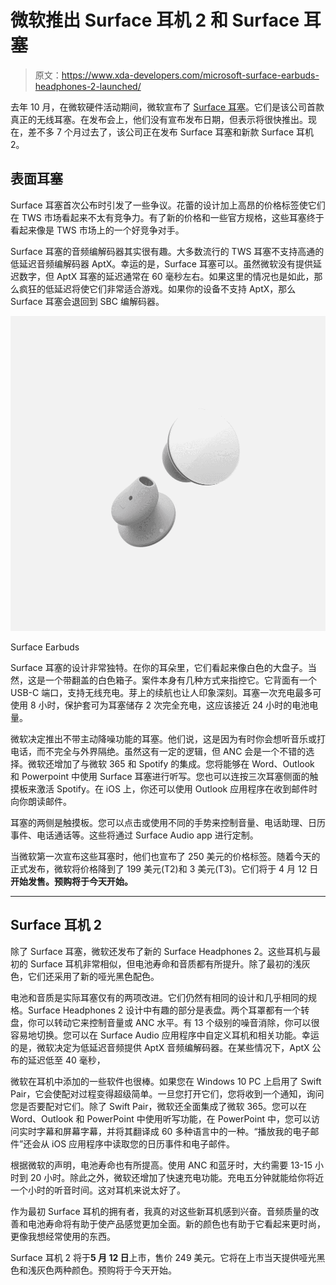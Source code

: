 # 微软推出 Surface 耳机 2 和 Surface 耳塞

> 原文：<https://www.xda-developers.com/microsoft-surface-earbuds-headphones-2-launched/>

去年 10 月，在微软硬件活动期间，微软宣布了 [Surface 耳塞](https://www.xda-developers.com/microsoft-surface-duo-suface-neo-surface-pro-7-surface-laptop-3/)。它们是该公司首款真正的无线耳塞。在发布会上，他们没有宣布发布日期，但表示将很快推出。现在，差不多 7 个月过去了，该公司正在发布 Surface 耳塞和新款 Surface 耳机 2。

## 表面耳塞

Surface 耳塞首次公布时引发了一些争议。花蕾的设计加上高昂的价格标签使它们在 TWS 市场看起来不太有竞争力。有了新的价格和一些官方规格，这些耳塞终于看起来像是 TWS 市场上的一个好竞争对手。

Surface 耳塞的音频编解码器其实很有趣。大多数流行的 TWS 耳塞不支持高通的低延迟音频编解码器 AptX。幸运的是，Surface 耳塞可以。虽然微软没有提供延迟数字，但 AptX 耳塞的延迟通常在 60 毫秒左右。如果这里的情况也是如此，那么疯狂的低延迟将使它们非常适合游戏。如果你的设备不支持 AptX，那么 Surface 耳塞会退回到 SBC 编解码器。

 <picture>![Another great choice for PC users, the Surface Earbuds offer great sound quality. Because Microsoft focuses on PC a lot more, they have features like Office 365 integration and you can set them up with the Surface app. They have a unique design, which you may like or not.](img/a5737f75b3de1d5ecb08ee5f4e50afa6.png)</picture> 

Surface Earbuds

Surface 耳塞的设计非常独特。在你的耳朵里，它们看起来像白色的大盘子。当然，这是一个带翻盖的白色箱子。案件本身有几种方式来指控它。它背面有一个 USB-C 端口，支持无线充电。芽上的续航也让人印象深刻。耳塞一次充电最多可使用 8 小时，保护套可为耳塞储存 2 次完全充电，这应该接近 24 小时的电池电量。

微软决定推出不带主动降噪功能的耳塞。他们说，这是因为有时你会想听音乐或打电话，而不完全与外界隔绝。虽然这有一定的逻辑，但 ANC 会是一个不错的选择。微软还增加了与微软 365 和 Spotify 的集成。您将能够在 Word、Outlook 和 Powerpoint 中使用 Surface 耳塞进行听写。您也可以连按三次耳塞侧面的触摸板来激活 Spotify。在 iOS 上，你还可以使用 Outlook 应用程序在收到邮件时向你朗读邮件。

耳塞的两侧是触摸板。您可以点击或使用不同的手势来控制音量、电话助理、日历事件、电话通话等。这些将通过 Surface Audio app 进行定制。

当微软第一次宣布这些耳塞时，他们也宣布了 250 美元的价格标签。随着今天的正式发布，微软将价格降到了 199 美元(T2)和 3 美元(T3)。它们将于 4 月 12 日**开始发售。预购将于今天开始。**

* * *

## Surface 耳机 2

除了 Surface 耳塞，微软还发布了新的 Surface Headphones 2。这些耳机与最初的 Surface 耳机非常相似，但电池寿命和音质都有所提升。除了最初的浅灰色，它们还采用了新的哑光黑色配色。

电池和音质是实际耳塞仅有的两项改进。它们仍然有相同的设计和几乎相同的规格。Surface Headphones 2 设计中有趣的部分是表盘。两个耳罩都有一个转盘，你可以转动它来控制音量或 ANC 水平。有 13 个级别的噪音消除，你可以很容易地切换。您可以在 Surface Audio 应用程序中自定义耳机和相关功能。幸运的是，微软决定为低延迟音频提供 AptX 音频编解码器。在某些情况下，AptX 公布的延迟低至 40 毫秒，

微软在耳机中添加的一些软件也很棒。如果您在 Windows 10 PC 上启用了 Swift Pair，它会使配对过程变得超级简单。一旦您打开它们，您将收到一个通知，询问您是否要配对它们。除了 Swift Pair，微软还全面集成了微软 365。您可以在 Word、Outlook 和 PowerPoint 中使用听写功能，在 PowerPoint 中，您可以访问实时字幕和屏幕字幕，并将其翻译成 60 多种语言中的一种。“播放我的电子邮件”还会从 iOS 应用程序中读取您的日历事件和电子邮件。

根据微软的声明，电池寿命也有所提高。使用 ANC 和蓝牙时，大约需要 13-15 小时到 20 小时。除此之外，微软还增加了快速充电功能。充电五分钟就能给你将近一个小时的听音时间。这对耳机来说太好了。

作为最初 Surface 耳机的拥有者，我真的对这些新耳机感到兴奋。音频质量的改善和电池寿命将有助于使产品感觉更加全面。新的颜色也有助于它看起来更时尚，更像我想经常使用的东西。

Surface 耳机 2 将于**5 月 12 日**上市，售价 249 美元。它将在上市当天提供哑光黑色和浅灰色两种颜色。预购将于今天开始。